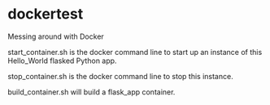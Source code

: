# dockertest
Messing around with Docker

start_container.sh is the docker command line to start up an instance of 
this Hello_World flasked Python app.

stop_container.sh is the docker command line to stop this instance.

build_container.sh will build a flask_app container.
